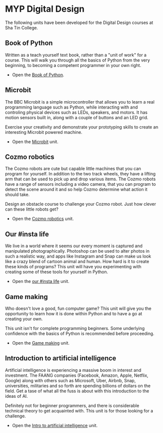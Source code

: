 # MYP Digital Design

The following units have been developed for the Digital Design courses at Sha Tin College.

## Book of Python

Written as a teach yourself text book, rather than a "unit of work" for a course. This will walk you through all the basics of Python from the very beginning, to becoming a competent programmer in your own right.

* Open the [Book of Python](https://pbaumgarten.com/python/book-of-python.pdf).

## Microbit

The BBC Microbit is a simple microcontroller that allows you to learn a real programming language such as Python, while interacting with and controling physical devices such as LEDs, speakers, and motors. It has motion sensors built in, along with a couple of buttons and an LED grid.

Exercise your creativity and demonstrate your prototyping skills to create an interesting Microbit powered machine.

* Open the [Microbit](microbit) unit.

## Cozmo robotics

The Cozmo robots are cute but capable little machines that you can program for yourself. In addition to the two track wheels, they have a lifting arm that can be used to pick up and drop various items. The Cozmo robots have a range of sensors including a video camera, that you can program to detect the scene around it and so help Cozmo determine what action it should take.

Design an obstacle course to challenge your Cozmo robot. Just how clever can these little robots get?

* Open the [Cozmo robotics](cozmo) unit.

## Our #insta life

We live in a world where it seems our every moment is captured and manipulated photographically. Photoshop can be used to alter photos in such a realistic way, and apps like Instagram and Snap can make us look like a crazy blend of cartoon animal and human. How hard is it to create these kinds of programs? This unit will have you experimenting with creating some of these tools for yourself in Python.

* Open the [our #insta life](image-editing) unit.

## Game making

Who doesn't love a good, fun computer game? This unit will give you the opportunity to learn how it is done within Python and to have a go at creating your own.

This unit isn't for complete programming beginners. Some underlying confidence with the basics of Python is recommended before proceeding.

* Open the [Game making](game-making.pdf) unit.

## Introduction to artificial intelligence

Artificial intelligence is experiencing a massive boom in interest and investment. The FAANG companies (Facebook, Amazon, Apple, Netflix, Google) along with others such as Microsoft, Uber, Airbnb, Snap, universities, militaries and so forth are spending billions of dollars on the field. Get a tase of what all the fuss is about with this introduction to the ideas of AI. 

Definitely not for beginner programmers, and there is considerable technical theory to get acquainted with. This unit is for those looking for a challenge.

* Open the [Intro to artificial intelligence](intro-to-ai.pdf) unit.

